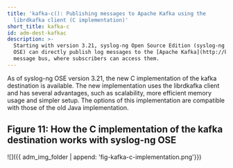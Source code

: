 ```yaml
---
title: 'kafka-c(): Publishing messages to Apache Kafka using the
  librdkafka client (C implementation)'
short_title: kafka-c
id: adm-dest-kafkac
description: >-
  Starting with version 3.21, syslog-ng Open Source Edition (syslog-ng
  OSE) can directly publish log messages to the [Apache Kafka](http://kafka.apache.org)
  message bus, where subscribers can access them.
---
```


As of syslog-ng OSE version 3.21, the new C implementation of the kafka
destination is available. The new implementation uses the librdkafka
client and has several advantages, such as scalability, more efficient
memory usage and simpler setup. The options of this implementation are
compatible with those of the old Java implementation.

## Figure 11: How the C implementation of the kafka destination works with syslog-ng OSE

![]({{ adm_img_folder | append: 'fig-kafka-c-implementation.png'}})
